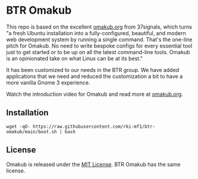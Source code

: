 # BTR Omakub

This repo is based on the excellent [omakub.org](https://omakub.org) from 37signals, which turns "a fresh Ubuntu installation into a fully-configured, beautiful, and modern web development system by running a single command. That's the one-line pitch for Omakub. No need to write bespoke configs for every essential tool just to get started or to be up on all the latest command-line tools. Omakub is an opinionated take on what Linux can be at its best."

It has been customized to our needs in the BTR group. We have added applications that we need and reduced the customization a bit to have a more vanilla Gnome 3 experience.

Watch the introduction video for Omakub and read more at [omakub.org](https://omakub.org).

## Installation

```
wget -qO- https://raw.githubusercontent.com/rki-mf1/btr-omakub/main/boot.sh | bash
```

## License

Omakub is released under the [MIT License](https://opensource.org/licenses/MIT). BTR Omakub has the same license.
